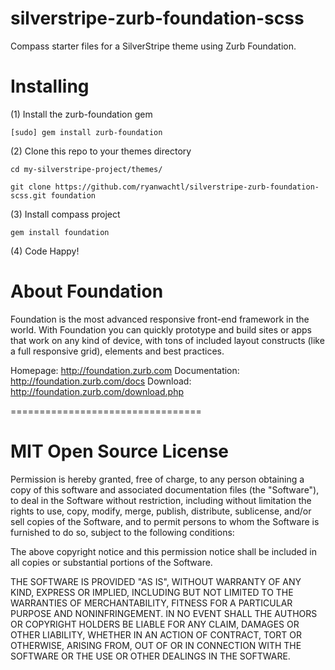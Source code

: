 silverstripe-zurb-foundation-scss
=================================

Compass starter files for a SilverStripe theme using Zurb Foundation.

Installing
=================================

(1) Install the zurb-foundation gem

`[sudo] gem install zurb-foundation`

(2) Clone this repo to your themes directory

`cd my-silverstripe-project/themes/`

`git clone https://github.com/ryanwachtl/silverstripe-zurb-foundation-scss.git foundation`

(3) Install compass project

`gem install foundation`

(4) Code Happy!

About Foundation
=================================

Foundation is the most advanced responsive front-end framework in the world. With Foundation you can quickly prototype and build sites or apps that work on any kind of device, with tons of included layout constructs (like a full responsive grid), elements and best practices.

Homepage:      http://foundation.zurb.com
Documentation: http://foundation.zurb.com/docs
Download:      http://foundation.zurb.com/download.php

=================================

MIT Open Source License
=================================

Permission is hereby granted, free of charge, to any person obtaining a copy of this software and associated documentation files (the "Software"), to deal in the Software without restriction, including without limitation the rights to use, copy, modify, merge, publish, distribute, sublicense, and/or sell copies of the Software, and to permit persons to whom the Software is furnished to do so, subject to the following conditions:

The above copyright notice and this permission notice shall be included in all copies or substantial portions of the Software.

THE SOFTWARE IS PROVIDED "AS IS", WITHOUT WARRANTY OF ANY KIND, EXPRESS OR IMPLIED, INCLUDING BUT NOT LIMITED TO THE WARRANTIES OF MERCHANTABILITY, FITNESS FOR A PARTICULAR PURPOSE AND NONINFRINGEMENT. IN NO EVENT SHALL THE AUTHORS OR COPYRIGHT HOLDERS BE LIABLE FOR ANY CLAIM, DAMAGES OR OTHER LIABILITY, WHETHER IN AN ACTION OF CONTRACT, TORT OR OTHERWISE, ARISING FROM, OUT OF OR IN CONNECTION WITH THE SOFTWARE OR THE USE OR OTHER DEALINGS IN THE SOFTWARE.
